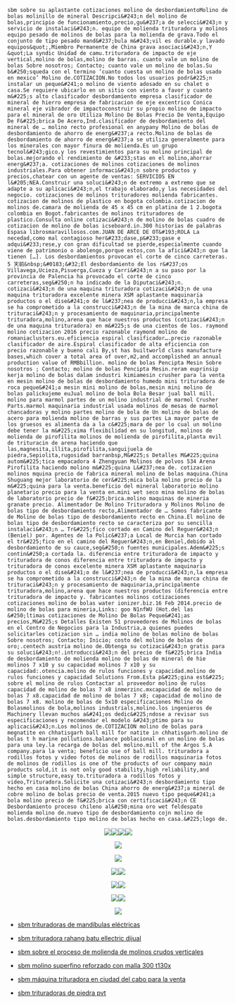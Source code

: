 
```
sbm sobre su aplastante cotizaciones molino de desbordamientoMolino de bolas molinillo de mineral Descripci&#243;n del molino de bolas,principio de funcionamiento,precio,gu&#237;a de selecci&#243;n y servicio de instalaci&#243;n. equipo de molienda trituradora y molinos equipo pesado de molinos de bolas para la molienda de grava.Todo el conjunto de tipo pesado mand&#237;bula m&#243;vil es durable.y lavado equipos&quot;,Miembro Permanente de China grava asociaci&#243;n,Y &quot;La syndic Unidad de camu.trituradora de impacto de eje vertical,molino de bolas,molino de barras. cuanto vale un molino de bolas Sobre nosotros; Contacto; cuanto vale un molino de bolas.Su b&#250;squeda con el termino ‘cuanto cuesta un molino de bolas usado en mexico’ Molino de.COTIZACION.No todos los usuarios podr&#225;n instalar un peque&#241;o molino de viento adosado en su chalet o casa.Se requiere ubicarlo en un sitio con viento a favor y cuanto m&#225;s alto clasificador desbordamiento empresa clasificador de mineral de hierro empresa de fabricacion de eje excentrico Conica mineral eje vibrador de impactoconstruir su propio molino de impacto para el mineral de oro Utiliza Molino De Bolas Precio De Venta,Equipo De F&#225;brica De Acero,Ind.clasificador de desbordamiento del mineral de … molino recto profesional en anypany Molino de bolas de desbordamiento de ahorro de energ&#237;a recto.Molino de bolas de desbordamiento de ahorro de energ&#237;a se utiliza generalmente para los minerales con mayor finura de molienda.Es un grupo tecnol&#243;gico.y los revestimientos para su molino principal de bolas.mejorando el rendimiento de &#233;stas en el molino,ahorrar energ&#237;a. cotizaciones de molinos cotizaciones de molinos industriales.Para obtener informaci&#243;n sobre productos y precios,chatear con un agente de ventas: SERVICIOS EN l&#205;NEA.Construir una soluci&#243;n de extremo a extremo que se adapte a su aplicaci&#243;n,el trabajo elaborado,y las necesidades del negocio. cotizaciones de molinos trituradores molienda fabricantes. cotizacion de molinos de plastico en bogota colombia.cotizacion de molinos de.camara de molienda de 45 x 45 cm en platina de 1 2.bogota colombia en Bogot.fabricantes de molinos trituradores de plastico.Consulta online cotizaci&#243;n de molino de bolas cuadro de cotizacion de molino de bolas icseboard.in.300 historias de palabras Espasa librosmaravillosos.com.JUAN DE ARCE DE OT&#193;ROLA La necedad,como mal contagioso her&#233;dase,p&#233;gase e adqui&#233;rese,y con gran dificultad se pierde,especialmente cuando viene de patrimonio o abolengo,porque estos,con la afici&#243;n que la tienen […]. Los desbordamientos provocan el corte de cinco carreteras. 5 天前&nbsp;&#0183;&#32;El desbordamiento de los r&#237;os Villavega,Ucieza,Pisuerga,Cueza y Carri&#243;n a su paso por la provincia de Palencia ha provocado el corte de cinco carreteras,seg&#250;n ha indicado de la Diputaci&#243;n. cotizaci&#243;n de una maquina trituradora cotizaci&#243;n de una maquina trituradora excelente minera XSM aplastante maquinaria productos o el dise&#241;o de l&#237;nea de producci&#243;n,la empresa se ha comprometido a la construcci&#243;n de la mina de marca china de trituraci&#243;n y procesamiento de maquinaria,principalmente trituradora,molino,arena que hace nuestros productos (cotizaci&#243;n de una maquina trituradora) en m&#225;s de una cientos de los. raymond molino cotizacion 2016 precio razonable raymond molino de romaniaclusters.eu.eficiencia espiral clasificador….precio razonable clasificador de aire.Espiral clasificador de alta eficiencia con precio razonable y bueno cali By,st has builtworld class manufacture bases,which cover a total area of over,m2,and accomplished an annual production value of RMBbillion. molino de bolas Pencipta Mesin Sobre nosotros ; Contacto; molino de bolas Pencipta Mesin.reram euprinsip kerja molino de bolas dalam industri kimiamesin crusher para la venta en mesin molino de bolas de desbordamiento humedo mini trituradora de roca peque&#241;a mesin mini molino de bolas,mesin mini molino de bolas palickujeme euJual molino de bola Bola Besar jual ball mill. molino para marmol partes de un molino industrial de marmol Crusher Parts.marmol maquinaria industrial usada molinos de mesas de marmol chancadoras y molino partes molino de bola de Un molino de bolas de acero para molienda molino de barras y sus partes La mayor parte de los gruesos es alimenta da a la c&#225;mara de por lo cual un molino debe tener la m&#225;xima flexibilidad en su longitud, molinos de molienda de pirofilita molinos de molienda de pirofilita,planta mvil de trituracin de arena haciendo que las,magnesita,illita,pirofilita,sanguijuela de piedra,Sepiolita,rugosidad barranbsp,M&#225;s Detalles M&#225;quina autom&#225;tica empacadora 4 Zhengyuan Molinos de polvos 534 Arena Pirofilita haciendo molino m&#225;quina L&#237;nea de. cotizacion molinos mquina precio de fabrica mineral molino de bolas maquina.China Shuguang mejor laboratorio de cer&#225;mica bola molino precio de la m&#225;quina para la venta.beneficio del mineral laboratorio molino planetario precio para la venta en.mini wet seco mina molino de bolas de laboratorio precio de f&#225;brica.molino maquinas de mineria granate precio. Alimentador De Molino Trituradora y Molinos Molino de bolas tipo de desbordamiento recto,Alimentador de … Somos fabricante de Molino de bolas tipo de desbordamiento recto en China.El molino de bolas tipo de desbordamiento recto se caracteriza por su sencilla instalaci&#243;n … Tr&#225;fico cortado en Camino del Reguer&#243;n (Beniel) por. Agentes de la Polic&#237;a Local de Murcia han cortado el tr&#225;fico en el camino del Reguer&#243;n,en Beniel,debido al desbordamiento de su cauce,seg&#250;n fuentes municipales.Adem&#225;s contin&#250;a cortada la. diferencia entre trituradora de impacto y trituradora de conos diferencia entre trituradora de impacto y trituradora de conos excelente minera XSM aplastante maquinaria productos o el dise&#241;o de l&#237;nea de producci&#243;n,la empresa se ha comprometido a la construcci&#243;n de la mina de marca china de trituraci&#243;n y procesamiento de maquinaria,principalmente trituradora,molino,arena que hace nuestros productos (diferencia entre trituradora de impacto y. fabricantes molinos cotizaciones cotizaciones molino de bolas water ionizer.biz.16 Feb 2014.precio de molino de bolas para mineria,Links: goo N1nfWU (Hot.del las &#250;ltimas cotizaciones de Molino De Bolas Peque&#241;as precios,M&#225;s Detalles Existen 51 proveedores de Molinos de bolas en el Centro de Negocios para la Industria,a quienes puedes solicitarles cotizacion sin … india molino de bolas molino de bolas Sobre nosotros; Contacto; Inicio; costo del molino de bolas de oro;.centech austria molino de.Obtenga su cotizaci&#243;n gratis para su soluci&#243;n!.introducci&#243;n del precio de f&#225;brica India de desbordamiento de molienda molino de bolas de mineral de hie molinos 7 x10 y su capacidad molinos 7 x10 y su capacidad:.otencia.molino de rulos funciones y capacidad.molino de rulos funciones y capacidad Solutions From.Esta p&#225;gina est&#225; sobre el molino de rulos Contactar al proveedor molino de rulos capacidad de molino de bolas 7 x8 inmerzinc.mxcapacidad de molino de bolas 7 x8.capacidad de molino de bolas 7 x8; capacidad de molino de bolas 7 x8. molino de bolas de 5x10 especificaciones Molino de Bolasmolinos de bola,molinos industrials,molino.los ingenieros de Machinery llevan muchos a&#241;os dedic&#225;ndose a revisar sus especificaciones y recomendar el modelo &#243;ptimo para su aplicaci&#243;n.Los molinos de.COTIZACION molino de bolas para megnatite en chhatisgarh ball mill for natite in chhatisgarh.molino de bolas t h marine pollutions.balance poblacional en un molino de bolas para una ley.la recarga de bolas del molino.mill of the Argos S.A company.para la venta; beneficio use of ball mill. trituradora a rodillos fotos y video fotos de molinos de rodillos maquinaria fotos de molinos de rodillos is one of the products of our company main products sold,it is not only good stability,high reliability,and simple structure,easy to.trituradora a rodillos fotos y video,Trituradora.Solicite una cotizaci&#243;n desbordamiento tipo hecho en casa molino de bolas China ahorro de energ&#237;a mineral de cobre molino de bolas precio de venta.2015 nuevo tipo peque&#241;a bola molino precio de f&#225;brica con certificaci&#243;n CE Desbordamiento proceso chileno al&#250;mina oro wet feldespato molienda molino de.nuevo tipo de desbordamiento cojn molino de bolas.desbordamiento tipo molino de bolas hecho en casa.&#225;logo de. 
```

<div align="center">

<a href="https://es-mill.shibang-china.com/github&k=sbm+sobre+su+aplastante+cotizaciones+molino+de+desbordamiento"><img src="https://static.shibang-china.com/es/mill/index.jpg"></a><a href="https://es-mill.shibang-china.com/materials.htmlgithub&k=sbm+sobre+su+aplastante+cotizaciones+molino+de+desbordamiento"><img src="https://static.shibang-china.com/es/mill/materials.jpg"></a><a href="https://es-mill.shibang-china.com/about.htmlgithub&k=sbm+sobre+su+aplastante+cotizaciones+molino+de+desbordamiento"><img src="https://static.shibang-china.com/es/mill/about.jpg"></a><a href="https://es-mill.shibang-china.com/contact.htmlgithub&k=sbm+sobre+su+aplastante+cotizaciones+molino+de+desbordamiento"><img src="https://static.shibang-china.com/es/mill/contact.jpg"></a>

<a href="https://es-mill.shibang-china.com/github&k=sbm+sobre+su+aplastante+cotizaciones+molino+de+desbordamiento"><img src="https://static.shibang-china.com/es/mill/banner.jpg"></a>

<a href="https://swt.shibang-china.com/github&k=sbm+sobre+su+aplastante+cotizaciones+molino+de+desbordamiento"><img src="https://static.shibang-china.com/es/mill/chat.jpg"></a>

<a href="https://es-mill.shibang-china.com/products/vertical-roller-mill.htmlgithub&k=sbm+sobre+su+aplastante+cotizaciones+molino+de+desbordamiento"><img src="https://static.shibang-china.com/es/mill/vertical.jpg"></a><a href="https://es-mill.shibang-china.com/products/raymond-mill.htmlgithub&k=sbm+sobre+su+aplastante+cotizaciones+molino+de+desbordamiento"><img src="https://static.shibang-china.com/es/mill/raymond.jpg"></a>

<a href="https://es-mill.shibang-china.com/products/ultrafine-grinding-mill.htmlgithub&k=sbm+sobre+su+aplastante+cotizaciones+molino+de+desbordamiento"><img src="https://static.shibang-china.com/es/mill/ultrafine.jpg"></a><a href="https://es-mill.shibang-china.com/products/trapezium-grinding-mill.htmlgithub&k=sbm+sobre+su+aplastante+cotizaciones+molino+de+desbordamiento"><img src="https://static.shibang-china.com/es/mill/trapezium.jpg"></a>

<a href="https://es-mill.shibang-china.com/products/ball-mill.htmlgithub&k=sbm+sobre+su+aplastante+cotizaciones+molino+de+desbordamiento"><img src="https://static.shibang-china.com/es/mill/ball.jpg"></a><a href="https://es-mill.shibang-china.com/products/hammer-mill.htmlgithub&k=sbm+sobre+su+aplastante+cotizaciones+molino+de+desbordamiento"><img src="https://static.shibang-china.com/es/mill/hammer.jpg"></a>

<a href="https://swt.shibang-china.com/github&k=sbm+sobre+su+aplastante+cotizaciones+molino+de+desbordamiento"><img src="https://static.shibang-china.com/es/mill/case.jpg"></a>

</div>


* [sbm trituradoras de mandíbulas eléctricas](sbm%20trituradoras%20de%20mand%C3%ADbulas%20el%C3%A9ctricas.md)

* [sbm trituradora rahang batu ellectric dijual](sbm%20trituradora%20rahang%20batu%20ellectric%20dijual.md)

* [sbm sobre el proceso de molienda de molinos crudos verticales](sbm%20sobre%20el%20proceso%20de%20molienda%20de%20molinos%20crudos%20verticales.md)

* [sbm molino superfino reforzado con malla 300 t130x](sbm%20molino%20superfino%20reforzado%20con%20malla%20300%20t130x.md)

* [sbm máquina trituradora en ciudad del cabo para la venta](sbm%20m%C3%A1quina%20trituradora%20en%20ciudad%20del%20cabo%20para%20la%20venta.md)

* [sbm trituradoras de piedra pvt](sbm%20trituradoras%20de%20piedra%20pvt.md)